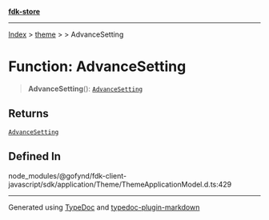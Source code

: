 [**fdk-store**](../../../README.md)
***

[Index](../../../API.md) > [theme](../../README.md) > [<internal>](../README.md) > AdvanceSetting

# Function: AdvanceSetting

> **AdvanceSetting**(): [`AdvanceSetting`](../type-aliases/type-alias.AdvanceSetting.md)

## Returns

[`AdvanceSetting`](../type-aliases/type-alias.AdvanceSetting.md)

## Defined In

node\_modules/@gofynd/fdk-client-javascript/sdk/application/Theme/ThemeApplicationModel.d.ts:429

***
Generated using [TypeDoc](https://typedoc.org/) and [typedoc-plugin-markdown](https://www.npmjs.com/package/typedoc-plugin-markdown)
